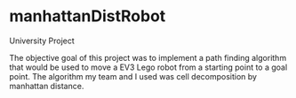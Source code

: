 # manhattanDistRobot
University Project

The objective goal of this project was to implement a path finding algorithm that would be used to move a EV3 Lego
robot from a starting point to a goal point. The algorithm my team and I used was cell decomposition by manhattan 
distance. 

